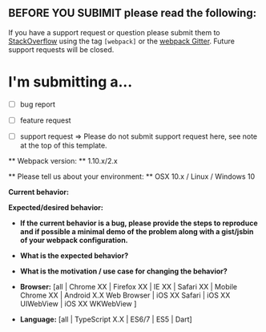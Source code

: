 ## **BEFORE YOU SUBIMIT** please read the following:
If you have a support request or question please 
submit them to [StackOverflow](http://stackoverflow.com/questions/tagged/webpack) using the tag `[webpack]` or the [webpack Gitter](https://gitter.im/webpack/webpack). Future support requests will be closed.



I'm submitting a...
=====
- [ ] bug report
- [ ] feature request
- [ ] support request => Please do not submit support request here, see note at the top of this template. 


** Webpack version: **
1.10.x/2.x

** Please tell us about your environment: **
OSX 10.x / Linux / Windows 10

**Current behavior:**


**Expected/desired behavior:**


* **If the current behavior is a bug, please provide the steps to reproduce and if possible a minimal demo of the problem along with a gist/jsbin of your webpack configuration.** 


* **What is the expected behavior?**


* **What is the motivation / use case for changing the behavior?**

 
* **Browser:** [all | Chrome XX | Firefox XX | IE XX | Safari XX | Mobile Chrome XX | Android X.X Web Browser | iOS XX Safari | iOS XX UIWebView | iOS XX WKWebView ] 
 
* **Language:** [all | TypeScript X.X | ES6/7 | ES5 | Dart] 
